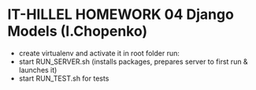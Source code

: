 # IT-HILLEL HOMEWORK 04 Django Models (I.Chopenko)

- create virtualenv and activate it
in root folder run:
- start RUN_SERVER.sh (installs packages, prepares server to first run & launches it)
- start RUN_TEST.sh for tests
